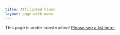 ```yaml
---
title: Affiliated Clubs
layout: page-with-menu
---
```


This page is under construction! [Please see a list here.](https://docs.google.com/spreadsheets/d/1adJxWoR2hOwdeZTKR3CFrPjF04xbGHao70Cuzq0li_8/edit#gid=0)